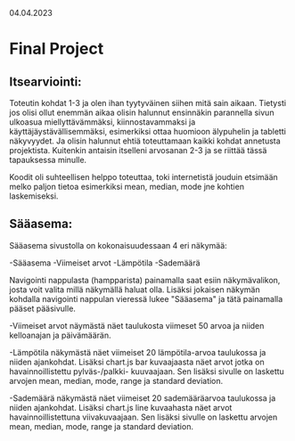 04.04.2023
# Final Project

## Itsearviointi:

Toteutin kohdat 1-3 ja olen ihan tyytyväinen siihen mitä sain aikaan. Tietysti jos olisi ollut enemmän aikaa olisin halunnut ensinnäkin parannella sivun ulkoasua miellyttävämmäksi, kiinnostavammaksi ja käyttäjäystävällisemmäksi, esimerkiksi ottaa huomioon älypuhelin ja tabletti näkyvyydet. Ja olisin halunnut ehtiä toteuttamaan kaikki kohdat annetusta projektista. Kuitenkin antaisin itselleni arvosanan 2-3 ja se riittää tässä tapauksessa minulle. 

Koodit oli suhteellisen helppo toteuttaa, toki internetistä jouduin etsimään melko paljon tietoa esimerkiksi mean, median, mode jne kohtien laskemiseksi. 

## Sääasema:

Sääasema sivustolla on kokonaisuudessaan 4 eri näkymää:

-Sääasema
-Viimeiset arvot
-Lämpötila
-Sademäärä

Navigointi nappulasta (hampparista) painamalla saat esiin näkymävalikon, josta voit valita millä näkymällä haluat olla. Lisäksi jokaisen näkymän kohdalla navigointi nappulan vieressä lukee "Sääasema" ja tätä painamalla pääset pääsivulle.

-Viimeiset arvot näymästä näet taulukosta viimeset 50 arvoa ja niiden kelloanajan ja päivämäärän.

-Lämpötila näkymästä näet viimeiset 20 lämpötila-arvoa taulukossa ja niiden ajankohdat. Lisäksi chart.js bar kuvaajaasta näet arvot jotka on havainnoillistettu pylväs-/palkki- kuuvaajaan. Sen lisäksi sivulle on laskettu arvojen mean, median, mode, range ja standard deviation.

-Sademäärä näkymästä näet viimeiset 20 sademääräarvoa taulukossa ja niiden ajankohdat. Lisäksi chart.js line kuvaahasta näet arvot havainnoillistettuna viivakuvaajaan. Sen lisäksi sivulle on laskettu arvojen mean, median, mode, range ja standard deviation.


